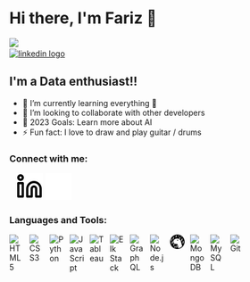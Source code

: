 # Hi there, I'm Fariz  👋 

<img align="centre" height="150" src="https://miro.medium.com/max/1400/1*fvS3aQ96_ZsgzGrZHKXJQA.gif"  />

<br clear="both">

<div align="left">
  

  <a href="https://www.linkedin.com/in/fariz-mohamed-b028b4137/" target="_blank">
    <img src="https://img.shields.io/static/v1?message=LinkedIn&logo=linkedin&label=&color=0077B5&logoColor=white&labelColor=&style=for-the-badge" height="35" alt="linkedin logo"  />
  </a>
  
    
  </a>
</div>

## I'm a Data enthusiast!!

- 🌱 I’m currently learning everything 🤣
- 👯 I’m looking to collaborate with other developers
- 🥅 2023 Goals: Learn more about AI
- ⚡ Fun fact: I love to draw and play guitar / drums

### Connect with me:

&nbsp;&nbsp;
[![website](./img/linkedin-light.svg)](https://www.linkedin.com/in/fariz-mohamed-b028b413r#gh-light-mode-only)
[![website](./img/linkedin-dark.svg)](https://www.linkedin.com/in/fariz-mohamed-b028b413r#gh-dark-mode-only)

### Languages and Tools:

<img align="left" alt="HTML5" width="26px" src="https://cdn.jsdelivr.net/gh/devicons/devicon/icons/html5/html5-original.svg" style="padding-right:10px;" />
<img align="left" alt="CSS3" width="26px" src="https://cdn.jsdelivr.net/gh/devicons/devicon/icons/css3/css3-original.svg" style="padding-right:10px;" />
<img align="left" alt="Python" width="26px" src="https://icons-for-free.com/iconfiles/png/512/super+tiny+icons+python-1324450764865983278.png" style="padding-right:10px;" />
<img align="left" alt="JavaScript" width="26px" src="https://cdn.jsdelivr.net/gh/devicons/devicon/icons/javascript/javascript-original.svg" style="padding-right:10px;" />
<img align="left" alt="Tableau" width="26px" src="https://images.ctfassets.net/76f8cs5bg9si/38ggNE1ggnjPLDGP3fV6Sb/1dd26f4f7dcd5767f0362cee8369ac92/Feature-Photo-Tableau.png?w=822&h=580&q=100&fm=webp" style="padding-right:10px;" />
<img align="left" alt="Elk Stack" width="26px" src="https://flowygo.com/wp-content/uploads/2021/12/ELK_stack.png" style="padding-right:10px;" />
<img align="left" alt="GraphQL" width="26px" src="https://cdn.jsdelivr.net/gh/devicons/devicon/icons/graphql/graphql-plain.svg" style="padding-right:10px;" />
<img align="left" alt="Node.js" width="26px" src="https://cdn.jsdelivr.net/gh/devicons/devicon/icons/nodejs/nodejs-original.svg" style="padding-right:10px;" />
<img align="left" alt="Deno" width="26px" src="./img/deno-light.svg" style="padding-right:10px;" />
<img align="left" alt="MongoDB" width="26px" src="https://cdn.jsdelivr.net/gh/devicons/devicon/icons/mongodb/mongodb-original.svg" style="padding-right:10px;" />
<img align="left" alt="MySQL" width="26px" src="https://cdn.jsdelivr.net/gh/devicons/devicon/icons/mysql/mysql-original.svg" style="padding-right:10px;" />
<img align="left" alt="Git" width="26px" src="https://cdn.jsdelivr.net/gh/devicons/devicon/icons/git/git-original.svg" style="padding-right:10px;" />
<br />
<br />

[instagram]: https://github.com/Fariz7154
[linkedin]: https://www.linkedin.com/in/fariz-mohamed-b028b413
